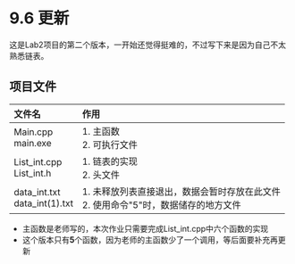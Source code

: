 # 9.6 更新
这是Lab2项目的第二个版本，一开始还觉得挺难的，不过写下来是因为自己不太熟悉链表。
## 项目文件
|文件名|作用|
|:-|:-|
|Main.cpp<br>main.exe|1. 主函数<br>2. 可执行文件|
|List_int.cpp<br>List_int.h|1. 链表的实现<br>2. 头文件|
|data_int.txt<br>data_int(1).txt|1. 未释放列表直接退出，数据会暂时存放在此文件<br>2. 使用命令"5"时，数据储存的地方文件|

- 主函数是老师写的，本次作业只需要完成List_int.cpp中六个函数的实现
- 这个版本只有**5**个函数，因为老师的主函数少了一个调用，等后面要补充再更新